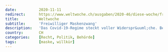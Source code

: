 ```yaml
---
date:          2020-11-11
redirect:      https://www.weltwoche.ch/ausgaben/2020-46/diese-woche/freiwilliger-maskenzwang-die-weltwoche-ausgabe-46-2020.html
title:         Weltwoche
subtitle:      'Freiwilliger Maskenzwang'
description:   'Das Covid-19-Regime steckt voller Widerspr&uuml;che. Beh&ouml;rdliche Willk&uuml;r ist programmiert.'
country:       CH
categories:    [Recht, Politik, Behörde]
tags:          [maske, willkür]
---
```

